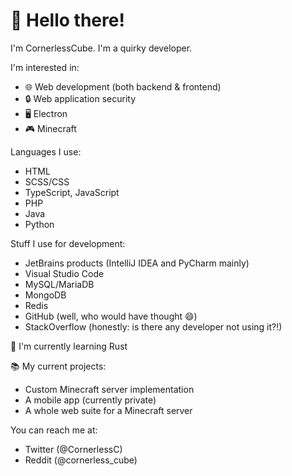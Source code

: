 # 👋 Hello there!

I'm CornerlessCube. I'm a quirky developer.

I'm interested in:
- 🌐 Web development (both backend & frontend)
- 🔒 Web application security
- 🖥️ Electron
- 🎮 Minecraft

Languages I use:
- HTML
- SCSS/CSS
- TypeScript, JavaScript
- PHP
- Java
- Python

Stuff I use for development:
- JetBrains products (IntelliJ IDEA and PyCharm mainly)
- Visual Studio Code
- MySQL/MariaDB
- MongoDB
- Redis
- GitHub (well, who would have thought 😄)
- StackOverflow (honestly: is there any developer not using it?!)

🌱 I'm currently learning Rust

📚 My current projects:
- Custom Minecraft server implementation
- A mobile app (currently private)
- A whole web suite for a Minecraft server

You can reach me at:
- Twitter (@CornerlessC)
- Reddit (@cornerless_cube)
